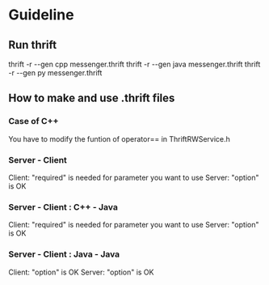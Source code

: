 # Guideline

## Run thrift
thrift -r --gen cpp messenger.thrift
thrift -r --gen java messenger.thrift
thrift -r --gen py messenger.thrift

## How to make and use .thrift files
### Case of C++
You have to modify the funtion of operator== in ThriftRWService.h 
### Server - Client
Client: "required" is needed for parameter you want to use
Server: "option" is OK 
### Server - Client : C++ - Java
Client: "required" is needed for parameter you want to use
Server: "option" is OK 
### Server - Client : Java - Java
Client: "option" is OK
Server: "option" is OK

